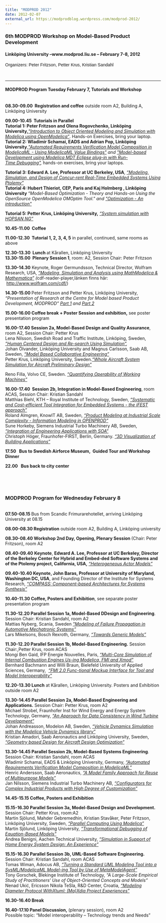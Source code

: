 ```yaml
---
title: "MODPROD 2012"
date: 2012-02-07
external_url: https://modprodblog.wordpress.com/modprod-2012/
---
```

<h3>6th MODPROD Workshop on Model-Based Product Development</h3>
<h4>Linköping University –www.modprod.liu.se – February 7-8, 2012</h4>
<p style="font-family: verdana, arial, helvetica, sans-serif; font-weight: normal; letter-spacing: normal; line-height: 15px; text-transform: none;" align="left">Organizers: Peter Fritzson, Petter Krus, Kristian Sandahl</p>
<p style="font-family: verdana, arial, helvetica, sans-serif; font-weight: normal; letter-spacing: normal; line-height: 15px; text-transform: none;" align="left">&nbsp;</p>
<hr />
<h4 class="vinjett">MODPROD Program Tuesday February 7, Tutorials and Workshop</h4>
<p><br /> <strong>08.30-09.00 &nbsp;Registration and coffee</strong> outside room A2, Building A, Linköping University</p>
<p><strong>09.00-10.45 &nbsp;Tutorials in Parallel<br /> </strong><strong>Tutorial 1: Peter Fritzson and Olena Rogovchenko, Linköping University,</strong><em><a href="http://www.modprod.liu.se/modprod2012/1.322778/modprod2012-tutorial1-Peter-Fritzson-ModelicaTutorial.pdf">“Introduction to Object Oriented Modeling and Simulation with Modelica using OpenModelica”</a></em>. Hands-on Exercises, bring your laptop.<br /> <strong>Tutorial 2:</strong> <strong>Wladimir Schamai, EADS&nbsp;and&nbsp;Adrian Pop, Linköping University</strong>,<em><a href="http://www.modprod.liu.se/modprod2012/1.323021/modprod2012-tutorial2a-Wladimir-Schamai-ModelicaML_ValueBindings.pdf">"Automated Requirements Verification Model Composition in ModelicaML -&nbsp;Using ModelicaML Value Bindings"</a> and </em><a href="http://www.modprod.liu.se/modprod2012/1.322779/modprod2012-tutorial2b-Adrian-Pop-MDTandModelicaML.pdf"><em>"Model-based Development using&nbsp;Modelica MDT Eclipse plug-in with Run-Time&nbsp;Debugging"</em></a><em>, </em>hands-on exercises, bring your laptops.</p>
<p><strong>Tutorial 3:</strong> <strong>Edward A. Lee, Professor at UC Berkeley, USA</strong>,<em> <a href="http://www.modprod.liu.se/modprod2012/1.322780/modprod2012-tutorial3-Edward-Lee-PtolemyII.pdf">“Modeling, Simulation, and Design of Concur-rent Real-Time Embedded Systems Using Ptolemy”</a><br /> </em><strong>Tutorial 4:&nbsp;Hubert Thieriot, CEP, Paris and Kaj Holmberg , Linköping University </strong><em>“Model-Based&nbsp;Optimization </em><em>-&nbsp;Theory and Hands-on Using the OpenSource OpenModelica OMOptim Tool." and <a href="http://www.modprod.liu.se/modprod2012/1.322780/modprod2012-tutorial3-Edward-Lee-PtolemyII.pdf">"Optimization -&nbsp;An introduction"</a></em></p>
<p><strong>Tutorial 5: Petter Krus, Linköping University,</strong><em> <a href="http://www.modprod.liu.se/modprod2012/1.322782/modprod2012-tutorial5-modprod2012-Petter-Krus-HOPSAN.pdf">“System simulation with HOPSAN NG” </a></em></p>
<p><strong>10.45-11.00 &nbsp;Coffee</strong></p>
<p><strong>11.00-12.30 &nbsp;Tutorial 1, 2, 3, 4, 5</strong> in parallel, continued, same rooms as above</p>
<p><strong>12.30-13.30 &nbsp;Lunch </strong>at Kårallen, Linköping University<br /> <strong>13.30-15.00 &nbsp;Plenary Session 1</strong>, room: A2, Session Chair: Peter Fritzson</p>
<p><strong>13.30-14.30</strong> Keynote, Roger Germundsson, Technical Director, Wolfram Research, USA, <em><a href="http://www.modprod.liu.se/modprod2012/1.322785/modprod2012-day1-talk01-Roger-Germundsson-ModProd2012.cdf">“Modeling, Simulation and Analysis using MathModelica &amp; Mathematica”</a> (</em>cdf-reader-player,länken finns här: &nbsp;<a href="http://www.wolfram.com/cdf/">http://www.wolfram.com/cdf/</a>)</p>
<p><strong>14.30-15.00 </strong> Peter Fritzson and Petter Krus, Linköping University, <em>“Presentation of Research at the Centre for Model based Product Development, MODPROD” <a href="http://www.modprod.liu.se/modprod2012/1.322786/modprod2012-day1-talk02-PeterFritzson-PELAB-MODPROD-Research.pdf">Part 1</a> and <a href="http://www.modprod.liu.se/modprod2012/1.322787/modprod2012-day1-talk03-PetterKrus-FLUMES-MODPROD-Research.pdf">Part 2</a></em></p>
<p><strong>15.00-16.00&nbsp;Coffee break + Poster Session and exhibition,</strong> see poster presentation program</p>
<p><strong>16.00-17.40&nbsp;Session 2a, Model-Based Design and Quality Assurance</strong>, room A2, Session Chair: Petter Krus<br /> Lena Nilsson, Swedish Road and Traffic Institute, Linköping, Sweden,<em> <a href="http://www.modprod.liu.se/modprod2012/1.322788/modprod2012-day1-talk04a-Lena-Nilsson-MODPROD_2012-02-07_Session2a_LenaNilsson.pdf">”Human Centered Design and Re-search Using Simulation”</a>,</em><br /> Johan Ölvander, Linköping University and Magnus Carlsson, Saab AB, Sweden, <em><a href="http://www.modprod.liu.se/modprod2012/1.325424/modprod2012-day1-talk05a-Johan-Olvander-Crescendo.pdf">“Model Based Collaborative Engineering” </a><br /> </em>Petter Krus, Linköping University, Sweden.<em><a href="http://www.modprod.liu.se/modprod2012/1.325425/modprod2012-day1-talk06a-Petter-Krus-Aircraft-Simulation.pdf">“Whole Aircraft System Simulation for Aircraft Preliminary Design”</a></em></p>
<p>Reno Filla, Volvo CE, Sweden.<em> <a href="http://www.modprod.liu.se/modprod2012/1.325426/modprod2012-day1-talk07a-Reno-Filla-Operability-of-Machines.pdf">“Quantifying Operability of Working Machines”</a></em></p>
<p><strong>16.00-17.40 &nbsp;Session 2b, Integration in Model-Based Engineering</strong>, room ACAS, Session Chair: Kristian Sandahl <br /> Matthias Biehl, KTH – Royal Institute of Technology, Sweden,<em> <a href="http://www.modprod.liu.se/modprod2012/1.322789/modprod2012-day1-talk04b-Mattias-Biehl-iFEST.pdf">“Systematic and Cost-efficient Tool Integration for Embedded Systems - the iFEST approach”</a></em><br /> Roland Almgren, KnowIT AB, Sweden, <em><a href="http://www.modprod.liu.se/modprod2012/1.322790/modprod2012-day1-talk05b-Roland-Almgren-Product-Modeling-Industr-Scale.pdf">“Product Modeling at Industrial Scale Complexity - Information Modeling in OPENPROD”</a></em><br /> Sune Horkeby, Siemens Industrial Turbo Machinery AB, Sweden, <em><a href="http://www.modprod.liu.se/modprod2012/1.322791/modprod2012-day1-talk06b-Sune-Horkeby-Integration-with-SOA.pdf">“Integration of Engineering Applications with SOA”</a></em><br /> Christoph Höger, Fraunhofer-FIRST, Berlin, Germany. <em><a href="http://www.modprod.liu.se/modprod2012/1.322792/modprod2012-day1-talk07b-Christoph-Hger-Nytsch-Geusen-BuildigSimulationModelica3D.pdf">“3D Visualization of Building Applications”</a></em></p>
<p><strong>17.50&nbsp; &nbsp;Bus to Swedish Airforce Museum,&nbsp; Guided Tour and Workshop Dinner</strong></p>
<p><strong>22.00&nbsp;&nbsp;&nbsp;Bus back to city center</strong></p>
<p>&nbsp;</p>
<p>&nbsp;</p>
<h3 class="vinjett">MODPROD Program for Wednesday February 8</h3>
<p><br /> <strong>07.50-08.15 </strong>Bus from Scandic Frimurarehotellet, arriving Linköping University at 08.15</p>
<p><strong>08.00-08.30 Registration</strong> outside room A2, Building A, Linköping university</p>
<p><strong>08.30-08.40 Workshop 2nd Day, Opening, Plenary Session </strong>(Chair: Peter Fritzson), room A2</p>
<p><strong>08.40-09.40</strong> <strong>Keynote</strong>, <strong>Edward A. Lee, Professor at UC Berkeley</strong><strong>, Director of the Berkeley Center for Hybrid and Embed-ded Software Systems and of the Ptolemy project, California, USA,</strong> <em><a href="http://www.modprod.liu.se/modprod2012/1.322796/modprod2012-day2-talk02-Edward-Lee-Keynote-Actors-HeterogeneousModels.pdf">“Heterogeneous Actor Models”</a></em></p>
<p><strong>09.40-10.40 Keynote, John Baras, Professor at University of Maryland, Washington DC, USA</strong>, and Founding Director of the Institute for Systems Research,<em> <a href="http://www.modprod.liu.se/modprod2012/1.322797/modprod2012-day2-talk03-John-Baras-Keynote-COMPASS-Architecture.pdf">“COMPASS: Component-based Architectures for Systems Synthesis”</a></em></p>
<p><strong>10.40-11.30 Coffee, Posters and Exhibition</strong>, see separate poster presentation program</p>
<p><strong>11.30-12.20 Parallel Session 1a, Model-Based DDesign and Engineering</strong>. Session Chair: Kristian Sandahl, room A2<br /> Mattias Nyberg, Scania, Sweden <em><a href="http://www.modprod.liu.se/modprod2012/1.322798/modprod2012-day2-talk04a-Mattias-Nyberg-ModelingFailurePropagation.pdf">"Modeling of Failure Propagation in Automotive Mechatronic Systems”</a><br /> </em>Lars Mikelsons, Bosch Rexroth, Germany, <em><a href="http://www.modprod.liu.se/modprod2012/1.322800/modprod2012-day2-talk05a-Lars-Mikelsons-GenericModels.pdf">“Towards Generic Models”</a></em></p>
<p><strong>11.30-12.20 Parallel Session 1b, Model-Based Engineering.</strong> Session Chair:,Petter Krus, room ACAS <br /> Mongi Ben Gaid, IFP Energie Nouvelles, Paris, <em><a href="http://www.modprod.liu.se/modprod2012/1.322799/modprod2012-day2-talk04b-Mongi-Ben-Gaid-Xmod-FMI.pdf">“Multi-Core Simulation of Internal Combustion Engines Us-ing Modelica, FMI and Xmod”</a></em><br /> Bernhard Bachmann and Willi Braun, Bielefeld University of Applied Sciences, Germany,&nbsp;<em> <a href="http://www.modprod.liu.se/modprod2012/1.322801/modprod2012-day2-talk05b-Bernhard-Bachmann-FMI-Mockup-Interface.pdf">“FMI 2.0 Func-tional Mockup Interface for Tool and Model Interoperability”</a></em></p>
<p><strong>12.20-13.30 Lunch</strong> at Kårallen, Linköping University. Posters and Exhibition outside room A2</p>
<p><strong>13.30-14.45 Parallel Session 2a, Model-Based Engineering and Applications.</strong> Session Chair: Petter Krus, room A2<br /> Michael Strobel, Fraunhofer Inst for Wind Energy and Energy System Technology, Germany, <em><a href="http://www.modprod.liu.se/modprod2012/1.322802/modprod2012-day2-talk06a-Michael-Strobel-Data-Consistency-Wind-Turbines.pdf">“An Approach for Data Consistency in Wind Turbine Development”</a><br /> </em>Johan Andreasson, Modelon AB, Sweden, <em><a href="http://www.modprod.liu.se/modprod2012/1.322804/modprod2012-day2-talk07a-Johan-Andreasson-HubertusT-AutomotiveMechanics.pdf">“Vehicle Dynamics Simulation with the Modelica Vehicle Dynamics library”</a><br /> </em>Kristian Amadori, Saab Aeronautics and Linköping University, Sweden,<em><a href="http://www.modprod.liu.se/modprod2012/1.322807/modprod2012-day2-talk08a-Kristian-Amadori-Geometry-Based-Design-and-Optimization.pdf"> “Geometry based Design for Aircraft Design Optimization”</a></em></p>
<p><strong>13.30-14.45 Parallel Session 2b, Model-Based Systems Engineering</strong>. Session Chair: Kristian Sandahl, room ACAS <br /> Wladimir Schamai, EADS &amp; Linköping University, Germany,<em> <a href="http://www.modprod.liu.se/modprod2012/1.322803/modprod2012-day2-talk06b-Wladimir-Schamai-ModelicaML_ValueBindings.pdf">“Automated Requirements Verification Model Composition in ModelicaML”</a><br /> </em>Henric Andersson, Saab Aeronautics,<em> <a href="http://www.modprod.liu.se/modprod2012/1.322805/modprod2012-day2-talk07b-Henric-Andersson-Model-Family-Approach.pdf">“A Model Family Approach for Reuse of Multipurpose Models”</a><br /> </em>Jan Nilsson, Siemens Industrial Turbo Machinery AB, <em><a href="http://www.modprod.liu.se/modprod2012/1.322808/modprod2012-day2-talk08b-Jan-Nilsson--Configurators-for-products.pdf">“Configurators for Complex Industrial Products with High Degree of Customization”</a></em></p>
<p><strong>14.45-15.15 Coffee, Posters and Exhibition</strong></p>
<p><strong>15.15-16.30 Parallel Session 3a, Model-Based Design and Development.</strong> Session Chair: Petter Krus, room:A2<br /> Martin Sjölund, Mahder Gebremedhin, Kristian Stavåker, Peter Fritzson, Linköping University, Sweden, <em><a href="http://www.modprod.liu.se/modprod2012/1.322811/modprod2012-day2-talk10a-Martin-Sjolund-parallel_overview.pdf">“Parallel Computing Using Modelica”</a><br /> </em>Martin Sjölund, Linköping University,<em> <a href="http://www.modprod.liu.se/modprod2012/1.322809/modprod2012-day2-talk09a-Martin-Sjolund-transformational-debugging_simple.pdf">“Transformational Debugging of Equation-Based Models”</a><br /> </em>Andrea Benigni, Aachen Technical University,<em> <a href="http://www.modprod.liu.se/modprod2012/1.322814/modprod2012-day2-talk11a-Andrea-Benigni-Simulation-Home-Energy.pdf">“Simulation in Support of Home Energy System Design: An Experience”</a></em></p>
<p><strong>15.15-16.30 Parallel Session 3b, UML-Based Software Engineering.</strong> Session Chair: Kristian Sandahl, room ACAS<br /> Tomas Wiman, Adocus AB, <em><a href="http://www.modprod.liu.se/modprod2012/1.322810/modprod2012-day2-talk09b-Tomas-Wiman-MetaModelAgent.pdf">“Turning a Standard UML Modeling Tool into a SysML/ModelicaML Model-ing Tool by Use of MetaModelAgent”</a><br /> </em>Tony Gorschek, Blekinge Institute of Technology,<em> “A Large-Scale Empirical Study of Practitioners' Use of Object-Oriented Concepts and Models”<br /> </em>Nenad Ukić, Ericsson Nikola TeSla, R&amp;D Center, Croatia, <em><a href="http://www.modprod.liu.se/modprod2012/1.322813/modprod2012-day2-talk10b-Paper-Nenad-Ukic-Modelling_Diameter_with_xtUM.pdf">“Modeling Diameter Protocol WithXtuml: (Ma)Xdia Project Experiences”</a></em></p>
<p><strong>16.30-16.40 Break</strong></p>
<p><strong>16.40-17.10 Panel Discussion,</strong> (plenary session), room A2 <br /> Possible topic: “Model interoperability – Technology trends and Needs”</p>
